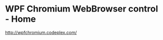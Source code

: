 <!--
id: 184797983
link: http://kevinisom.info/post/184797983/wpf-chromium-webbrowser-control-home
slug: wpf-chromium-webbrowser-control-home
date: Fri Sep 11 2009 10:12:08 GMT+1200 (NZST)
raw: {"blog_name":"kevinisom","id":184797983,"post_url":"http://kevinisom.info/post/184797983/wpf-chromium-webbrowser-control-home","slug":"wpf-chromium-webbrowser-control-home","type":"link","date":"2009-09-10 22:12:08 GMT","timestamp":1252620728,"state":"published","format":"html","reblog_key":"1lOAbIrw","tags":[],"short_url":"http://tmblr.co/Zw68YyB0yiV","highlighted":[],"feed_item":"http://wpfchromium.codeplex.com/","from_feed_id":"650234","note_count":0,"title":"WPF Chromium WebBrowser control - Home","url":"http://wpfchromium.codeplex.com/","description":""}
publish: 2009-09-011
tags: 
title: WPF Chromium WebBrowser control - Home
-->


WPF Chromium WebBrowser control - Home
======================================

<http://wpfchromium.codeplex.com/>

